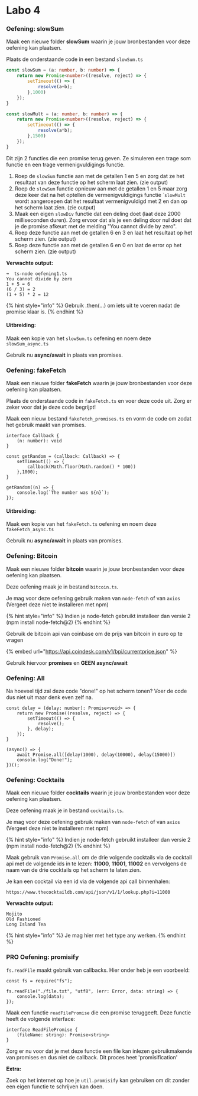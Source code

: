 # Labo 4

### Oefening: slowSum

Maak een nieuwe folder **slowSum** waarin je jouw bronbestanden voor deze oefening kan plaatsen.

Plaats de onderstaande code in een bestand `slowSum.ts`&#x20;

```typescript
const slowSum = (a: number, b: number) => {
    return new Promise<number>((resolve, reject) => {
        setTimeout(() => {
            resolve(a+b);
        },1000)
    });
}

const slowMult = (a: number, b: number) => {
    return new Promise<number>((resolve, reject) => {
        setTimeout(() => {
            resolve(a*b);
        },1500)
    });
}
```

Dit zijn 2 functies die een promise terug geven. Ze simuleren een trage som functie en een trage vermenigvuldigings functie.

1. Roep de `slowSum` functie aan met de getallen 1 en 5 en zorg dat ze het resultaat van deze functie op het scherm laat zien. (zie output)
2. Roep de `slowSum` functie opnieuw aan met de getallen 1 en 5 maar zorg deze keer dat na het optellen de vermenigvuldigings functie \``slowMult` wordt aangeroepen dat het resultaat vermenigvuldigd met 2 en dan op het scherm laat zien. (zie output)
3. Maak een eigen `slowDiv` functie dat een deling doet (laat deze 2000 milliseconden duren). Zorg ervoor dat als je een deling door nul doet dat je de promise afkeurt met de melding "You cannot divide by zero".
4. Roep deze functie aan met de getallen 6 en 3 en laat het resultaat op het scherm zien. (zie output)
5. Roep deze functie aan met de getallen 6 en 0 en laat de error op het scherm zien. (zie output)

**Verwachte output:**

```
➜  ts-node oefening1.ts
You cannot divide by zero
1 + 5 = 6
(6 / 3) = 2
(1 + 5) * 2 = 12
```

{% hint style="info" %}
Gebruik .then(...) om iets uit te voeren nadat de promise klaar is.
{% endhint %}

#### Uitbreiding:

Maak een kopie van het `slowSum.ts` oefening en noem deze `slowSum_async.ts`&#x20;

Gebruik nu **async/await** in plaats van promises.

### Oefening: fakeFetch

Maak een nieuwe folder **fakeFetch** waarin je jouw bronbestanden voor deze oefening kan plaatsen.

Plaats de onderstaande code in `fakeFetch.ts` en voer deze code uit. Zorg er zeker voor dat je deze code begrijpt!

Maak een nieuw bestand `fakeFetch_promises.ts` en vorm de code om zodat het gebruik maakt van promises.

```
interface Callback {
    (n: number): void
}

const getRandom = (callback: Callback) => {
    setTimeout(() => {
        callback(Math.floor(Math.random() * 100))
    },1000);
}

getRandom((n) => {
    console.log(`The number was ${n}`);
});
```

#### **Uitbreiding:**

Maak een kopie van het `fakeFetch.ts` oefening en noem deze `fakeFetch_async.ts`

Gebruik nu **async/await** in plaats van promises.

### **Oefening: Bitcoin**

Maak een nieuwe folder **bitcoin** waarin je jouw bronbestanden voor deze oefening kan plaatsen.

Deze oefening maak je in bestand `bitcoin.ts`.&#x20;

Je mag voor deze oefening gebruik maken van `node-fetch` of van `axios` (Vergeet deze niet te installeren met npm)

{% hint style="info" %}
Indien je node-fetch gebruikt installeer dan versie 2 (npm install node-fetch@2)
{% endhint %}

Gebruik de bitcoin api van coinbase om de prijs van bitcoin in euro op te vragen

{% embed url="https://api.coindesk.com/v1/bpi/currentprice.json" %}

Gebruik hiervoor **promises** en **GEEN** **async/await**

### **Oefening: All**

Na hoeveel tijd zal deze code "done!" op het scherm tonen? Voer de code dus niet uit maar denk even zelf na.

```
const delay = (delay: number): Promise<void> => {
    return new Promise((resolve, reject) => {
        setTimeout(() => {
            resolve();
        }, delay);
    });
}

(async() => {
    await Promise.all([delay(1000), delay(10000), delay(15000)])
    console.log("Done!");
})();
```

### **Oefening: Cocktails**

Maak een nieuwe folder **cocktails** waarin je jouw bronbestanden voor deze oefening kan plaatsen.

Deze oefening maak je in bestand `cocktails.ts`.&#x20;

Je mag voor deze oefening gebruik maken van `node-fetch` of van `axios` (Vergeet deze niet te installeren met npm)

{% hint style="info" %}
Indien je node-fetch gebruikt installeer dan versie 2 (npm install node-fetch@2)
{% endhint %}

Maak gebruik van `Promise.all` om de drie volgende cocktails via de cocktail api met de volgende ids in te lezen: **11000**, **11001**, **11002** en vervolgens de naam van de drie cocktails op het scherm te laten zien.

Je kan een cocktail via een id via de volgende api call binnenhalen:

```
https://www.thecocktaildb.com/api/json/v1/1/lookup.php?i=11000
```

**Verwachte output:**

```
Mojito
Old Fashioned
Long Island Tea
```

{% hint style="info" %}
Je mag hier met het type any werken.&#x20;
{% endhint %}

### PRO Oefening: promisify

`fs.readFile` maakt gebruik van callbacks. Hier onder heb je een voorbeeld:

```
const fs = require("fs");

fs.readFile("./file.txt", "utf8", (err: Error, data: string) => {
    console.log(data);
});
```

Maak een functie `readFilePromise` die een promise teruggeeft.  Deze functie heeft de volgende interface:

```
interface ReadFilePromise {
    (fileName: string): Promise<string>
}
```

Zorg er nu voor dat je met deze functie een file kan inlezen gebruikmakende van promises en dus niet de callback. Dit proces heet 'promisification'&#x20;

**Extra:**

Zoek op het internet op hoe je `util.promisify` kan gebruiken om dit zonder een eigen functie te schrijven kan doen.
